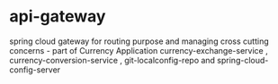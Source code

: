 # api-gateway
spring cloud gateway for routing purpose and managing cross cutting concerns -  part of Currency Application currency-exchange-service , currency-conversion-service , git-localconfig-repo and spring-cloud-config-server
